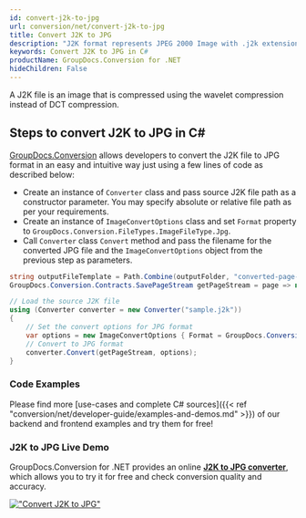 ```yaml
---
id: convert-j2k-to-jpg
url: conversion/net/convert-j2k-to-jpg
title: Convert J2K to JPG
description: "J2K format represents JPEG 2000 Image with .j2k extension. Learn how to convert J2K to JPG file programmatically in C# language using GroupDocs.Conversion for .NET library."
keywords: Convert J2K to JPG in C#
productName: GroupDocs.Conversion for .NET
hideChildren: False
---
```


A J2K file is an image that is compressed using the wavelet compression instead of DCT compression.

## Steps to convert J2K to JPG in C#

[GroupDocs.Conversion](https://products.groupdocs.com/conversion/net) allows developers to convert the J2K file to JPG format in an easy and intuitive way just using a few lines of code as described below:

* Create an instance of `Converter` class and pass source J2K file path as a constructor parameter. You may specify absolute or relative file path as per your requirements. 
* Create an instance of `ImageConvertOptions` class and set `Format` property to `GroupDocs.Conversion.FileTypes.ImageFileType.Jpg`.
* Call `Converter` class `Convert` method and pass the filename for the converted JPG file and the `ImageConvertOptions` object from the previous step as parameters.

```csharp
string outputFileTemplate = Path.Combine(outputFolder, "converted-page-{0}.jpg");
GroupDocs.Conversion.Contracts.SavePageStream getPageStream = page => new FileStream(string.Format(outputFileTemplate, page), FileMode.Create);

// Load the source J2K file
using (Converter converter = new Converter("sample.j2k"))
{
    // Set the convert options for JPG format
    var options = new ImageConvertOptions { Format = GroupDocs.Conversion.FileTypes.ImageFileType.Jpg };   
    // Convert to JPG format
    converter.Convert(getPageStream, options);
}
```

### Code Examples

Please find more [use-cases and complete C# sources]({{< ref "conversion/net/developer-guide/examples-and-demos.md" >}}) of our backend and frontend examples and try them for free!

### J2K to JPG Live Demo

GroupDocs.Conversion for .NET provides an online [**J2K to JPG converter**](https://products.groupdocs.app/conversion/j2k-to-jpg), which allows you to try it for free and check conversion quality and accuracy.

[!["Convert J2K to JPG"](conversion/net/images/convert-to-jpg/convert-j2k-to-jpg.png)](https://products.groupdocs.app/conversion/j2k-to-jpg)